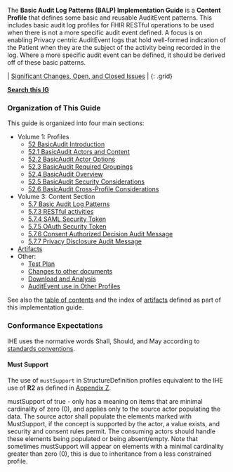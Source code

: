 The **Basic Audit Log Patterns (BALP) Implementation Guide** is a **Content Profile** that defines some basic and reusable AuditEvent patterns. This includes basic audit log profiles for FHIR RESTful operations to be used when there is not a more specific audit event defined. A focus is on enabling Privacy centric AuditEvent logs that hold well-formed indication of the Patient when they are the subject of the activity being recorded in the log. Where a more specific audit event can be defined, it should be derived off of these basic patterns.

<div markdown="1" class="stu-note">

| [Significant Changes, Open, and Closed Issues](issues.html) |
{: .grid}

**[Search this IG](https://www.google.com/search?q=site%3Ahttps%3A%2F%2Fprofiles.ihe.net%2FITI%2FBasicAudit)**

</div>

### Organization of This Guide

This guide is organized into four main sections:

- Volume 1: Profiles
  - [52 BasicAudit Introduction](volume-1.html)
  - [52.1 BasicAudit Actors and Content](volume-1.html#1521-basicaudit-actors-and-content)
  - [52.2 BasicAudit Actor Options](volume-1.html#1522-basicaudit-actor-options)
  - [52.3 BasicAudit Required Groupings](volume-1.html#1523-basicaudit-required-actor-grouping)
  - [52.4 BasicAudit Overview](volume-1.html#1524-basicaudit-overview)
  - [52.5 BasicAudit Security Considerations](volume-1.html#1525-basicaudit-security-considerations)
  - [52.6 BasicAudit Cross-Profile Considerations](volume-1.html#1526-basicaudit-cross-profile-considerations)
- Volume 3: Content Section
  - [5.7 Basic Audit Log Patterns](content.html)
  - [5.7.3 RESTful activities](content.html#3573-restful-activities)
  - [5.7.4 SAML Security Token](content.html#3574-saml-security-token)
  - [5.7.5 OAuth Security Token](content.html#3575-oauth-security-token)
  - [5.7.6 Consent Authorized Decision Audit Message](content.html#3576-consent-authorized-decision-audit-message)
  - [5.7.7 Privacy Disclosure Audit Message](content.html#3577-privacy-disclosure-audit-message)
- [Artifacts](artifacts.html)
- Other:
  - [Test Plan](testplan.html)
  - [Changes to other documents](other.html)
  - [Download and Analysis](download.html)
  - [AuditEvent use in Other Profiles](appendix.html)

See also the [table of contents](toc.html) and the index of [artifacts](artifacts.html) defined as part of this implementation guide.

### Conformance Expectations

IHE uses the normative words Shall, Should, and May according to [standards conventions](https://profiles.ihe.net/GeneralIntro/ch-E.html).

#### Must Support

The use of ```mustSupport``` in StructureDefinition profiles equivalent to the IHE use of **R2** as defined in [Appendix Z](https://profiles.ihe.net/ITI/TF/Volume2/ch-Z.html#z.10-profiling-conventions-for-constraints-on-fhir).

mustSupport of true - only has a meaning on items that are minimal cardinality of zero (0), and applies only to the source actor populating the data. The source actor shall populate the elements marked with MustSupport, if the concept is supported by the actor, a value exists, and security and consent rules permit. 
The consuming actors should handle these elements being populated or being absent/empty. 
Note that sometimes mustSupport will appear on elements with a minimal cardinality greater than zero (0), this is due to inheritance from a less constrained profile.
